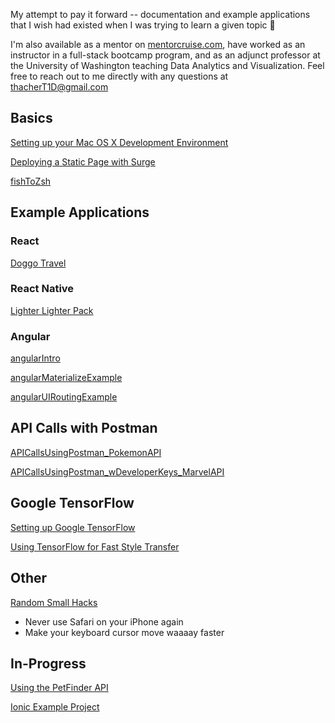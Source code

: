 My attempt to pay it forward -- documentation and example applications that I wish had existed when I was trying to learn a given topic 🙂

I'm also available as a mentor on [mentorcruise.com](www.mentorcruise.com), have worked as an instructor in a full-stack bootcamp program, and as an adjunct professor at the University of Washington teaching Data Analytics and Visualization. Feel free to reach out to me directly with any questions at [thacherT1D@gmail.com](mailto:thacherT1D@gmail.com)

## Basics

[Setting up your Mac OS X Development Environment](https://github.com/thacherT1D/macosx-dev-setup)

[Deploying a Static Page with Surge](https://gist.github.com/thacherT1D/bdeba175a12935c9cbde8cdaacdc79b2)

[fishToZsh](https://github.com/thacherT1D/fishToZsh)


## Example Applications

### React
[Doggo Travel](https://github.com/thacherT1D/doggo-travel)

### React Native
[Lighter Lighter Pack](https://github.com/thacherT1D/lighter-lighter-pack)

### Angular
[angularIntro](https://github.com/thacherT1D/angularIntro)

[angularMaterializeExample](https://github.com/thacherT1D/angularMaterializeExample)

[angularUIRoutingExample](https://github.com/thacherT1D/angularUIRoutingExample)


## API Calls with Postman

[APICallsUsingPostman_PokemonAPI](https://github.com/thacherT1D/APICallsUsingPostman_PokemonAPI)

[APICallsUsingPostman_wDeveloperKeys_MarvelAPI](https://github.com/thacherT1D/APICallsUsingPostman_wDeveloperKeys_MarvelAPI)


## Google TensorFlow

[Setting up Google TensorFlow](https://gist.github.com/thacherT1D/0103f69cb409385b80fb717419eb2ffc)

[Using TensorFlow for Fast Style Transfer](https://gist.github.com/thacherT1D/ef612173bae63e1c2438a73e405b8a52)


## Other

[Random Small Hacks](https://gist.github.com/thacherT1D/f3c937086b2231ab0d058edc6173b83c)
  - Never use Safari on your iPhone again
  - Make your keyboard cursor move waaaay faster


## In-Progress

[Using the PetFinder API](https://github.com/thacherT1D/petfinder-API-guide)

[Ionic Example Project](https://github.com/thacherT1D/ionicExampleThatWorks)
